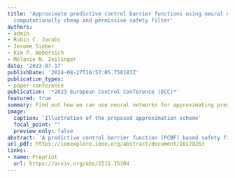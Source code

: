 ```yaml
---
title: 'Approximate predictive control barrier functions using neural networks: A
  computationally cheap and permissive safety filter'
authors:
- admin
- Robin C. Jacobs
- Jerome Sieber
- Kim P. Wabersich
- Melanie N. Zeilinger
date: '2023-07-17'
publishDate: '2024-08-27T16:57:05.750183Z'
publication_types:
- paper-conference
publication: '*2023 European Control Conference (ECC)*'
featured: true
summary: Find out how we can use neural networks for approximating predictive safety filters while analysing closed-loop guarantees.
image:
  caption: 'Illustration of the proposed approximation scheme'
  focal_point: ""
  preview_only: false
abstract: 'A predictive control barrier function (PCBF) based safety filter is a modular framework to verify safety of a control input by predicting a future trajectory. The approach relies on the solution of two optimization problems, first computing the minimal state constraint violation given the current state in the form of slacks on the constraint, and then computing the minimal deviation from a proposed input given the previously computed minimal slacks. This paper presents an approximation procedure that uses a neural network to approximate the optimal value function of the first optimization problem, which defines a control barrier function (CBF). By including this explicit approximation in a CBF-based safety filter formulation, the online computation becomes independent of the prediction horizon. It is shown that this approximation guarantees convergence to a neighborhood of the feasible set of the PCBF safety filter problem with zero constraint violation. The convergence result relies on a novel class K lower bound on the PCBF decrease and depends on the approximation error of the neural network. Lastly, we demonstrate our approach in simulation for an autonomous driving example and show that the proposed approximation leads to a significant decrease in computation time compared to the original approach.'
url_pdf: https://ieeexplore.ieee.org/abstract/document/10178263
links:
- name: Preprint
  url: https://arxiv.org/abs/2211.15104
---
```

